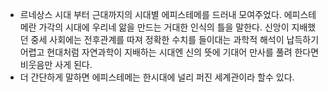 - 르네상스 시대 부터 근대까지의 시대별 에피스테메를 드러내 모여주었다. 에피스테메란 가각의 시대에 우리네 앎을 만드는 거대한 인식의 틀을 말한다. 신앙이 지배했던 중세 사회에는 전후관계를 따져 정확한 수치를 들이대는 과학적 해석이 납득하기 어렵고 현대처럼 자연과학이 지배하는 시대엔 신의 뜻에 기대어 만사를 풀려 한다면 비웃음만 사게 된다.
- 더 간단하게 말하면 에피스테메는 한시대에 널리 퍼진 세계관이라 할수 있다.
